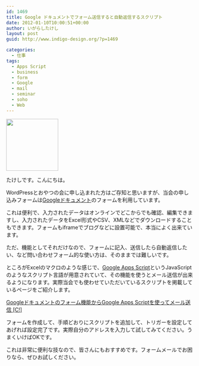 ```yaml
---
id: 1469
title: Google ドキュメントでフォーム送信すると自動返信するスクリプト
date: 2012-01-10T10:00:51+00:00
author: いがらしたけし
layout: post
guid: http://www.indigo-design.org/?p=1469

categories:
  - 仕事
tags:
  - Apps Script
  - business
  - form
  - Google
  - mail
  - seminar
  - soho
  - Web
---
```

[<img src="https://lh4.googleusercontent.com/-UOeGIzGZ0YA/TwtyEsqSzNI/AAAAAAAAAV0/mdgtj-zNSYg/s800/appsscript-icon.png" height="140" width="140" />](https://picasaweb.google.com/lh/photo/fcDTdCR9OegqU4Z2j7R6gkI-Gs5g_DIIc8Y78SZjSM8?feat=embedwebsite)

たけしです。こんにちは。

WordPressとおやつの会に申し込まれた方はご存知と思いますが、当会の申し込みフォームは[Googleドキュメント](https://docs.google.com/)のフォームを利用しています。

これは便利で、入力されたデータはオンラインでどこからでも確認、編集できますし、入力されたデータをExcel形式やCSV、XMLなどでダウンロードすることもできます。フォームもiframeでブログなどに設置可能で、本当によく出来ています。

ただ、機能としてそれだけなので、フォームに記入、送信したら自動返信したい、など問い合わせフォーム的な使い方は、そのままでは難しいです。

ところがExcelのマクロのような感じで、[Google Apps Script](http://code.google.com/googleapps/appsscript/)というJavaScriptのようなスクリプト言語が用意されていて、その機能を使うとメール送信が出来るようになります。実際当会でも使わせていただいているスクリプトを掲載しているページをご紹介します。

[Googleドキュメントのフォーム機能からGoogle Apps Scriptを使ってメール送信 [C!]](http://creazy.net/2011/03/google_form_mailsend.html)

フォームを作成して、手順どおりにスクリプトを追加して、トリガーを設定してあげれば設定完了です。実際自分のアドレスを入力して試してみてください。うまくいけばOKです。

これは非常に便利な技なので、皆さんにもおすすめです。フォームメールでお困りなら、ぜひお試しください。
